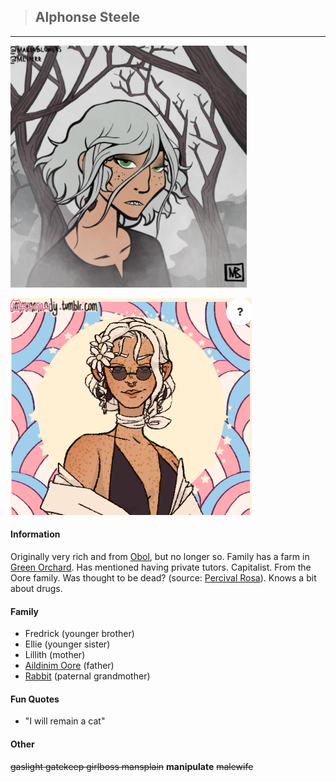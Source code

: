 >## Alphonse Steele

--- 

![alphonse_human](../../../Templates/images/alphonse-regular.png "Alphonse poor form")

![alphonse_human2](../../../Templates/images/alphonse-rich.png "Alphonse rich form")

#### Information

Originally very rich and from [Obol](../../Locations/Obol.md), but no longer so. Family has a farm in [Green Orchard](../../Locations/Green%20Orchard.md). Has mentioned having private tutors. Capitalist. From the Oore family. Was thought to be dead? (source: [Percival Rosa](../NPCs/Percival%20Rosa.md)). Knows a bit about drugs.

#### Family

- Fredrick (younger brother)
- Ellie (younger sister)
- Lillith (mother)
- [Aildinim Oore](../NPCs/Aildinim%20Oore.md) (father)
- [Rabbit](../../Religion/Pantheon%20I/Rabbit.md) (paternal grandmother)

#### Fun Quotes

- "I will remain a cat" 

#### Other

~~gaslight gatekeep girlboss mansplain~~ **manipulate** ~~malewife~~
